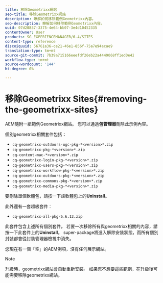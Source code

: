 ```yaml
---
title: 移除Geometrixx網站
seo-title: 移除Geometrixx網站
description: 瞭解如何移除範例Geometrixx內容。
seo-description: 瞭解如何移除範例Geometrixx內容。
uuid: 07d20837-3375-4e64-bb07-3e4d10452335
contentOwner: User
products: SG_EXPERIENCEMANAGER/6.4/SITES
content-type: reference
discoiquuid: 56761a36-ce21-46e1-856f-75a7e94acae9
translation-type: tm+mt
source-git-commit: 7b39a715166eeefdf20eb22a4449068ff1ed0e42
workflow-type: tm+mt
source-wordcount: '144'
ht-degree: 0%

---
```



# 移除Geometrixx Sites{#removing-the-geometrixx-sites}

AEM隨附一組範例Geometrixx網站。 您可以通過&#x200B;**包管理器**&#x200B;刪除此示例內容。

個別geometrixx相關套件包括：

* `cq-geometrixx-outdoors-ugc-pkg-*<version>*.zip`
* `cq-geometrixx-pkg-*<version>*.zip`
* `cq-content-mac-*<version>*.zip`
* `cq-geometrixx-login-pkg-*<version>*.zip`
* `cq-geometrixx-users-pkg-*<version>*.zip`
* `cq-geometrixx-workflow-pkg-*<version>*.zip`
* `cq-geometrixx-outdoors-pkg-*<version>*.zip`
* `cq-geometrixx-commons-pkg-*<version>*.zip`
* `cq-geometrixx-media-pkg-*<version>*.zip`

要刪除單個軟體包，請按一下該軟體包上的&#x200B;**Uninstall**。

此外還有一套超級套件：

* `cq-geometrixx-all-pkg-5.6.12.zip`

此套件包含上述所有個別套件。 若要一次移除所有與geometrixx相關的內容，請按一下此套件上的&#x200B;**Uninstall**。 super-package將進入解除安裝狀態，而所有個別封裝都會從封裝管理器檢視中消失。

您現在有一個「空」的AEM例項，沒有任何展示網站。

>[!NOTE]
>
>升級時，geometrixx網站會自動重新安裝。 如果您不想要這些範例，在升級後可能需要移除geometrixx網站。

